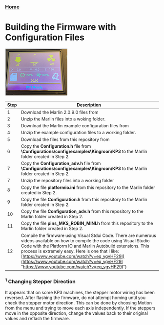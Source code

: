 ### [Home](https://3dp-tech.github.io/Kingroon-KP3/)

# Building the Firmware with Configuration Files
![](https://github.com/3DP-Tech/Kingroon-KP3/raw/main/Images/screen-205.png)

|Step|Description|
|-|-|
|1|Download the Marlin 2.0.9.0 files from [](https://github.com/MarlinFirmware/Marlin/releases/tag/2.0.9)|
|2|Unzip the Marlin files into a woking folder.|
|3|Download the Marlin example configuration files from [](https://github.com/MarlinFirmware/Configurations/tree/release-2.0.9/config/examples/Kingroon/KP3")|
|4|Unzip the example configuration files to a working folder.|
|5|Download the files from this repository from [](https://github.com/3DP-Tech/Kingroon-KP3/archive/refs/tags/M.2090.2.zip)|
|6|Copy the **Configuration.h** file from **\Configurations\config\examples\Kingroon\KP3** to the Marlin folder created in Step 2.|
|7|Copy the **Configuration_adv.h** file from **\Configurations\config\examples\Kingroon\KP3** to the Marlin folder created in Step 2.|
|7|Unzip the repository files into a working folder|
|8|Copy the file **platformio.ini** from this repository to the Marlin folder created in Step 2.|
|9|Copy the file **Configuration.h** from this repository to the Marlin folder created in Step 2.|
|10|Copy the file **Configuration_adv.h** from this repository to the Marlin folder created in Step 2.|
|11|Copy the file **pins_MKS_ROBIN_MINI.h** from this repository to the Marlin folder created in Step 2.|
|12|Compile the firmware using Visual Stdui Code. There are numerous videos available on how to compile the code using Visual Studio Code with the Platform IO and Marlin Autobuild extensions. This process is extremely easy. Here is one that I like: [https://www.youtube.com/watch?v=eq_ygvHF29I](https://www.youtube.com/watch?v=eq_ygvHF29I "https://www.youtube.com/watch?v=eq_ygvHF29I")|

### <sup>1</sup> Changing Stepper Direction
It appears that on some KP3 machines, the stepper motor wiring has been reversed. After flashing the firmware, do not attempt homing until you check the stepper motor direction. This can be done by choosing Motion from the menu and trying to move each axis independently. If the steppers move in the opposite direction, change the values back to their original values and reflash the firmware.

